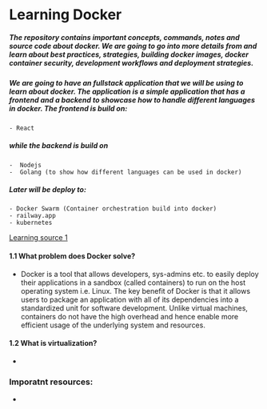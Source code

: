 # Learning Docker

##### The repository contains important concepts, commands, notes and source code about docker. We are going to go into more details from and learn about best practices, strategies, building docker images, docker container security, development workflows and deployment strategies.

##### We are going to have an fullstack application that we will be using to learn about docker. The application is a simple application that has a frontend and a backend to showcase how to handle different languages in docker. The frontend is build on:

    - React

##### while the backend is build on

    -  Nodejs
    -  Golang (to show how different languages can be used in docker)

##### Later will be deploy to:

    - Docker Swarm (Container orchestration build into docker)
    - railway.app
    - kubernetes

[Learning source 1](https://www.youtube.com/watch?v=RqTEHSBrYFw)

#### 1.1 What problem does Docker solve?

- Docker is a tool that allows developers, sys-admins etc. to easily deploy their applications in a sandbox (called containers) to run on the host operating system i.e. Linux. The key benefit of Docker is that it allows users to package an application with all of its dependencies into a standardized unit for software development. Unlike virtual machines, containers do not have the high overhead and hence enable more efficient usage of the underlying system and resources.

#### 1.2 What is virtualization?

-

### Imporatnt resources:

-
